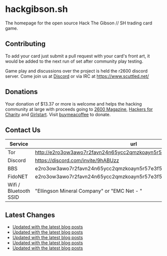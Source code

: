 # hackgibson.sh
The homepage for the open source Hack The Gibson // SH trading card game.


## Contributing

To add your card just submit a pull request with your card's front art, it would be added to the next run of set after community play testing.

Game play and discussions over the project is held the r2600 discord server. Come join us at [Discord](https://discord.com/invite/9hABUzz) or via IRC at https://www.scuttled.net/


## Donations

Your donation of $13.37 or more is welcome and helps the hacking community at large with proceeds going to [2600 Magazine](https://2600.com/), [Hackers for Charity](https://hackersforcharity.org) and [Girlstart](https://girlstart.org).  Visit [buymeacoffee](https://www.buymeacoffee.com/hackgibson.sh) to donate.


## Contact Us

Service | url
-|-
Tor | http://e2ro3ow3awo7r2favn24n65ycc2qmzkoayn5r57e3f56nvjwdcgg32ad.onion
Discord | https://discord.com/invite/9hABUzz
BBS | e2ro3ow3awo7r2favn24n65ycc2qmzkoayn5r57e3f56nvjwdcgg32ad.onion:23
FidoNET | e2ro3ow3awo7r2favn24n65ycc2qmzkoayn5r57e3f56nvjwdcgg32ad.onion:24554
Wifi / Bluetooth SSID | "Ellingson Mineral Company" or "EMC Net - <fidonet address>"

## Latest Changes
<!-- BLOG-POST-LIST:START -->
- [Updated with the latest blog posts](https://github.com/DFW2600/hackgibson.sh/commit/227ca5754e8698e11e19d4df86032574c7c69e0c)
- [Updated with the latest blog posts](https://github.com/DFW2600/hackgibson.sh/commit/fab2da8ae93308d3619d6ddb0c7d0667ee20e06f)
- [Updated with the latest blog posts](https://github.com/DFW2600/hackgibson.sh/commit/f1cffe9ba9b0c6d8f9dbbbb60db5db4a781612a3)
- [Updated with the latest blog posts](https://github.com/DFW2600/hackgibson.sh/commit/c262cc86bc3f4ecf8ed8f4ec9812b1b1a67b79c1)
- [Updated with the latest blog posts](https://github.com/DFW2600/hackgibson.sh/commit/c05e2f198fe0dd9156ace6e3a51112447ed40368)
<!-- BLOG-POST-LIST:END -->
